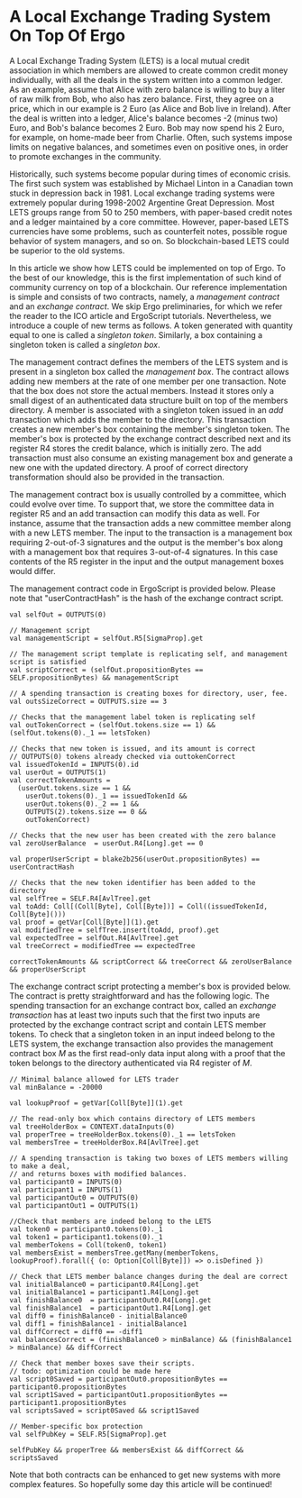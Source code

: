 A Local Exchange Trading System On Top Of Ergo
==============================================

 A Local Exchange Trading System (LETS) is a local mutual credit association in which members are allowed to create common credit money individually, with all the deals in the system written into a common ledger. As an example, assume that Alice with zero balance is willing to buy a liter of raw milk from Bob, who also has zero balance. First, they agree on a price, which in our example is 2 Euro (as Alice and Bob live in Ireland). After the deal is written into a ledger, Alice's balance becomes -2 (minus two) Euro, and Bob's balance becomes 2 Euro. Bob may now spend his 2 Euro, for example, on home-made beer from Charlie. Often, such systems impose limits on negative balances, and sometimes even on positive ones, in order to promote exchanges in the community.
 
 Historically, such systems become popular during times of economic crisis.  The first such system was established by Michael Linton in a Canadian town stuck in depression back in 1981. Local exchange trading systems were extremely popular during 1998-2002 Argentine Great Depression. Most LETS groups range from 50 to 250 members, with paper-based credit notes and a ledger maintained by a core committee. However, paper-based LETS currencies have some problems, such as counterfeit notes, possible rogue behavior of system managers, and so on. So blockchain-based LETS could be superior to the old systems.
 
 In this article we show how LETS could be implemented on top of Ergo. To the best of our knowledge, this is the first implementation of such kind of community currency on top of a blockchain. Our reference implementation is simple and consists of two contracts, namely, a *management contract* and an *exchange contract*. We skip Ergo preliminaries, for which we refer the reader to the ICO article and ErgoScript tutorials. Nevertheless, we introduce a couple of new terms as follows. A token generated with quantity equal to one is called a *singleton token*. Similarly, a box containing a singleton token is called a *singleton box*.
 
 The management contract defines the members of the LETS system and is present in a singleton box called the *management box*. The contract allows adding new members at the rate of one member per one transaction. Note that the box does not store the actual members. Instead it stores only a small digest of an authenticated data structure built on top of the members directory. A member is associated with a singleton token issued in an *add* transaction which adds the member to the directory. This transaction creates a new member's box containing the member's singleton token. The member's box is protected by the exchange contract described next and its register R4 stores the credit balance, which is initially zero. The add transaction must also consume an existing management box and generate a new one with the updated directory. A proof of correct directory transformation should also be provided in the transaction. 
 
 The management contract box is usually controlled by a committee, which could evolve over time. To support that, we store the committee data in register R5 and an add transaction can modify this data as well. For instance, assume that the transaction adds a new committee member along with a new LETS member. The input to the transaction is a management box requiring 2-out-of-3 signatures and the output is the member's box along with a management box that requires 3-out-of-4 signatures. In this case contents of the R5 register in the input and the output management boxes would differ.
 
 The management contract code in ErgoScript is provided below. Please note that  "userContractHash" is the hash of the exchange contract script. 
 
    val selfOut = OUTPUTS(0)
 
    // Management script
    val managementScript = selfOut.R5[SigmaProp].get
 
    // The management script template is replicating self, and management script is satisfied
    val scriptCorrect = (selfOut.propositionBytes == SELF.propositionBytes) && managementScript
 
    // A spending transaction is creating boxes for directory, user, fee.
    val outsSizeCorrect = OUTPUTS.size == 3
 
    // Checks that the management label token is replicating self
    val outTokenCorrect = (selfOut.tokens.size == 1) && (selfOut.tokens(0)._1 == letsToken)
 
    // Checks that new token is issued, and its amount is correct
    // OUTPUTS(0) tokens already checked via outtokenCorrect
    val issuedTokenId = INPUTS(0).id
    val userOut = OUTPUTS(1)
    val correctTokenAmounts =
      (userOut.tokens.size == 1 &&
        userOut.tokens(0)._1 == issuedTokenId &&
        userOut.tokens(0)._2 == 1 &&
        OUTPUTS(2).tokens.size == 0 &&
        outTokenCorrect)
 
    // Checks that the new user has been created with the zero balance
    val zeroUserBalance  = userOut.R4[Long].get == 0
 
    val properUserScript = blake2b256(userOut.propositionBytes) == userContractHash
 
    // Checks that the new token identifier has been added to the directory
    val selfTree = SELF.R4[AvlTree].get
    val toAdd: Coll[(Coll[Byte], Coll[Byte])] = Coll((issuedTokenId, Coll[Byte]()))
    val proof = getVar[Coll[Byte]](1).get
    val modifiedTree = selfTree.insert(toAdd, proof).get
    val expectedTree = selfOut.R4[AvlTree].get
    val treeCorrect = modifiedTree == expectedTree
 
    correctTokenAmounts && scriptCorrect && treeCorrect && zeroUserBalance && properUserScript       
 
 
 The exchange contract script protecting a member's box is provided below. The contract is pretty straightforward and has the following logic. The spending transaction for an exchange contract box, called an *exchange transaction* has at least two inputs such that the first two inputs are protected by the exchange contract script and contain LETS member tokens. To check that a singleton token in an input indeed belong to the LETS system, the exchange transaction also provides the management contract box _M_ as the first read-only data input along with a proof that the token belongs to the directory authenticated via R4 register of _M_. 
 
    // Minimal balance allowed for LETS trader
    val minBalance = -20000
 
    val lookupProof = getVar[Coll[Byte]](1).get
 
    // The read-only box which contains directory of LETS members
    val treeHolderBox = CONTEXT.dataInputs(0)
    val properTree = treeHolderBox.tokens(0)._1 == letsToken
    val membersTree = treeHolderBox.R4[AvlTree].get
 
    // A spending transaction is taking two boxes of LETS members willing to make a deal,
    // and returns boxes with modified balances.
    val participant0 = INPUTS(0)
    val participant1 = INPUTS(1)
    val participantOut0 = OUTPUTS(0)
    val participantOut1 = OUTPUTS(1)
 
    //Check that members are indeed belong to the LETS
    val token0 = participant0.tokens(0)._1
    val token1 = participant1.tokens(0)._1
    val memberTokens = Coll(token0, token1)
    val membersExist = membersTree.getMany(memberTokens, lookupProof).forall({ (o: Option[Coll[Byte]]) => o.isDefined })
 
    // Check that LETS member balance changes during the deal are correct
    val initialBalance0 = participant0.R4[Long].get
    val initialBalance1 = participant1.R4[Long].get
    val finishBalance0  = participantOut0.R4[Long].get
    val finishBalance1  = participantOut1.R4[Long].get
    val diff0 = finishBalance0 - initialBalance0
    val diff1 = finishBalance1 - initialBalance1
    val diffCorrect = diff0 == -diff1
    val balancesCorrect = (finishBalance0 > minBalance) && (finishBalance1 > minBalance) && diffCorrect
 
    // Check that member boxes save their scripts.
    // todo: optimization could be made here
    val script0Saved = participantOut0.propositionBytes == participant0.propositionBytes
    val script1Saved = participantOut1.propositionBytes == participant1.propositionBytes
    val scriptsSaved = script0Saved && script1Saved
 
    // Member-specific box protection
    val selfPubKey = SELF.R5[SigmaProp].get
 
    selfPubKey && properTree && membersExist && diffCorrect && scriptsSaved
    
 Note that both contracts can be enhanced to get new systems with more complex features. So hopefully some day this article will be continued!
